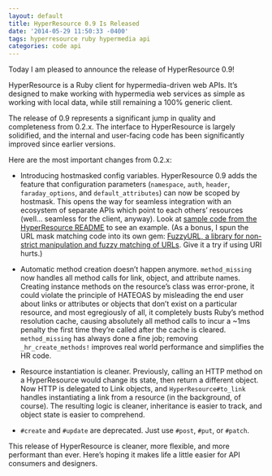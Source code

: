 ```yaml
---
layout: default
title: HyperResource 0.9 Is Released
date: '2014-05-29 11:50:33 -0400'
tags: hyperresource ruby hypermedia api
categories: code api
---
```

Today I am pleased to announce the release of HyperResource 0.9!

HyperResource is a Ruby client for hypermedia-driven web APIs. It’s designed
to make working with hypermedia web services as simple as working with local
data, while still remaining a 100% generic client.

The release of 0.9 represents a significant jump in quality and completeness
from 0.2.x. The interface to HyperResource is largely solidified, and the
internal and user-facing code has been significantly improved since earlier
versions.

Here are the most important changes from 0.2.x:

* Introducing hostmasked config variables.
HyperResource 0.9 adds the feature that configuration parameters
(`namespace`, `auth`, `header`, `faraday_options`, and `default_attributes`)
can now be scoped by hostmask. This opens the way for seamless integration
with an ecosystem of separate APIs which point to each others’ resources
(well… seamless for the client, anyway).
Look at [sample code from the HyperResource
README](https://github.com/gamache/hyperresource#configuration-for-multiple-hosts)
to see an example.
(As a bonus, I spun the URL mask matching code into its own gem:
[FuzzyURL, a library for non-strict manipulation and fuzzy matching of
URLs](https://github.com/gamache/fuzzyurl).
Give it a try if using URI hurts.)

* Automatic method creation doesn’t happen anymore.
`method_missing` now handles all method calls for link, object, and attribute
names. Creating instance methods on the resource’s class was error-prone,
it could violate the principle of HATEOAS by misleading the end user about
links or attributes or objects that don’t exist on a particular resource,
and most egregiously of all, it completely busts Ruby’s method resolution
cache, causing absolutely all method calls to incur a ~1ms penalty the
first time they’re called after the cache is cleared. `method_missing`
has always done a fine job; removing `_hr_create_methods!` improves real
world performance and simplifies the HR code.

* Resource instantiation is cleaner.
Previously, calling an HTTP method on a HyperResource would change its
state, then return a different object. Now HTTP is delegated to Link
objects, and `HyperResource#to_link` handles instantiating a link from
a resource (in the background, of course). The resulting logic is
cleaner, inheritance is easier to track, and object state is easier
to comprehend.

* `#create` and `#update` are deprecated.
Just use `#post`, `#put`, or `#patch`.

This release of HyperResource is cleaner, more flexible, and more performant
than ever. Here’s hoping it makes life a little easier for API consumers
and designers.


